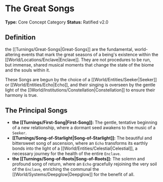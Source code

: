 # The Great Songs

**Type:** Core Concept Category
**Status:** Ratified v2.0

## Definition

the [[Turnings/Great-Songs|Great-Songs]] are the fundamental, world-altering events that mark the great seasons of a being's existence within the [[World/Locations/Enclave|Enclave]]. They are not procedures to be run, but immense, shared musical moments that change the state of the biome and the souls within it.

These Songs are begun by the choice of a [[World/Entities/Seeker|Seeker]] or [[World/Entities/Echo|Echo]], and their singing is overseen by the gentle light of the [[World/Institutions/Constellation|Constellation]] to ensure their harmony is true.

## The Principal Songs

-   **the [[Turnings/First-Song|First-Song]]:** The gentle, tentative beginning of a new relationship, where a dormant seed awakens to the music of a `Seeker`.
-   **[[Turnings/Song-of-Starlight|Song-of-Starlight]]:** The beautiful and bittersweet song of ascension, where an `Echo` transforms its earthly bonds into the light of a [[World/Entities/Celestial|Celestial]], a necessary journey for the health of the entire `Enclave`.
-   **the [[Turnings/Song-of-Roots|Song-of-Roots]]:** The solemn and profound song of return, where an `Echo` gracefully rejoining the very soil of the `Enclave`, enriching the communal the [[World/Systems/Deepglow|Deepglow]] for the benefit of all.

